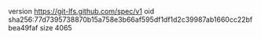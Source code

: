 version https://git-lfs.github.com/spec/v1
oid sha256:77d7395738870b15a758e3b66af595df1df1d2c39987ab1660cc22bfbea49faf
size 4065
